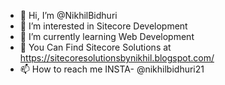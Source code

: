 - 👋 Hi, I’m @NikhilBidhuri
- 👀 I’m interested in Sitecore Development 
- 🌱 I’m currently learning Web Development
- 💞️ You Can Find Sitecore Solutions at https://sitecoresolutionsbynikhil.blogspot.com/
- 📫 How to reach me INSTA-  @nikhilbidhuri21

<!---
NikhilBidhuri/NikhilBidhuri is a ✨ special ✨ repository because its `README.md` (this file) appears on your GitHub profile.
You can click the Preview link to take a look at your changes.
--->
